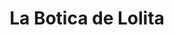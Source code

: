 ---
title: "La Botica de Lolita"
url: /santa-cruz-de-la-sierra/la-botica-de-lolita/
shop: general
---